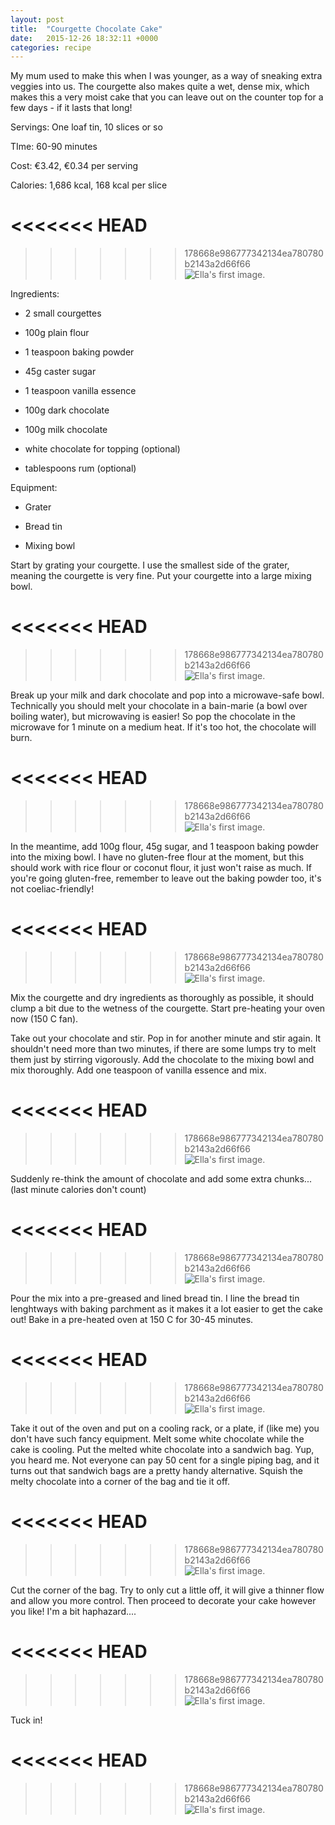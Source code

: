 ```yaml
---
layout: post
title:  "Courgette Chocolate Cake"
date:   2015-12-26 18:32:11 +0000
categories: recipe
---
```


My mum used to make this when I was younger, as a way of sneaking extra veggies into us. The courgette also makes quite a wet, dense mix, which makes this a very moist cake that you can leave out on the counter top for a few days - if it lasts that long!

Servings: One loaf tin, 10 slices or so

TIme: 60-90 minutes

Cost: €3.42, €0.34 per serving

Calories: 1,686 kcal, 168 kcal per slice

<<<<<<< HEAD
=======
[//]: # (Inline Style)
>>>>>>> 178668e986777342134ea780780b2143a2d66f66
![Ella's first image.]({{site.url}}/assets/img_02_01.jpg "All the ingredients.")

Ingredients: 

  * 2 small courgettes

  * 100g plain flour

  * 1 teaspoon baking powder

  * 45g caster sugar

  * 1 teaspoon vanilla essence

  * 100g dark chocolate

  * 100g milk chocolate

  * white chocolate for topping (optional)

  * tablespoons rum (optional)

Equipment:

  * Grater

  * Bread tin 

  * Mixing bowl

Start by grating your courgette. I use the smallest side of the grater, meaning the courgette is very fine. Put your courgette into a large mixing bowl.

<<<<<<< HEAD
=======
[//]: # (Inline Style)
>>>>>>> 178668e986777342134ea780780b2143a2d66f66
![Ella's first image.]({{site.url}}/assets/img_02_02.jpg "All the ingredients.")

Break up your milk and dark chocolate and pop into a microwave-safe bowl. Technically you should melt your chocolate in a bain-marie (a bowl over boiling water), but microwaving is easier! So pop the chocolate in the microwave for 1 minute on a medium heat. If it's too hot, the chocolate will burn. 

<<<<<<< HEAD
=======
[//]: # (Inline Style)
>>>>>>> 178668e986777342134ea780780b2143a2d66f66
![Ella's first image.]({{site.url}}/assets/img_02_03.jpg "All the ingredients.")

In the meantime, add 100g flour, 45g sugar, and 1 teaspoon baking powder into the mixing bowl. I have no gluten-free flour at the moment, but this should work with rice flour or coconut flour, it just won't raise as much. If you're going gluten-free, remember to leave out the baking powder too, it's not coeliac-friendly! 

<<<<<<< HEAD
=======
[//]: # (Inline Style)
>>>>>>> 178668e986777342134ea780780b2143a2d66f66
![Ella's first image.]({{site.url}}/assets/img_02_04.jpg "All the ingredients.")

Mix the courgette and dry ingredients as thoroughly as possible, it should clump a bit due to the wetness of the courgette. Start pre-heating your oven now (150 C fan).

Take out your chocolate and stir. Pop in for another minute and stir again. It shouldn't need more than two minutes, if there are some lumps try to melt them just by stirring vigorously. Add the chocolate to the mixing bowl and mix thoroughly. Add one teaspoon of vanilla essence and mix.

<<<<<<< HEAD
=======
[//]: # (Inline Style)
>>>>>>> 178668e986777342134ea780780b2143a2d66f66
![Ella's first image.]({{site.url}}/assets/img_02_05.jpg "All the ingredients.")

Suddenly re-think the amount of chocolate and add some extra chunks... (last minute calories don't count)

<<<<<<< HEAD
=======
[//]: # (Inline Style)
>>>>>>> 178668e986777342134ea780780b2143a2d66f66
![Ella's first image.]({{site.url}}/assets/img_02_06.jpg "All the ingredients.")

Pour the mix into a pre-greased and lined bread tin. I line the bread tin lenghtways with baking parchment as it makes it a lot easier to get the cake out! Bake in a pre-heated oven at 150 C for 30-45 minutes.

<<<<<<< HEAD
=======
[//]: # (Inline Style)
>>>>>>> 178668e986777342134ea780780b2143a2d66f66
![Ella's first image.]({{site.url}}/assets/img_02_07.jpg "All the ingredients.")

Take it out of the oven and put on a cooling rack, or a plate, if (like me) you don't have such fancy equipment. Melt some white chocolate while the cake is cooling. Put the melted white chocolate into a sandwich bag. Yup, you heard me. Not everyone can pay 50 cent for a single piping bag, and it turns out that sandwich bags are a pretty handy alternative. Squish the melty chocolate into a corner of the bag and tie it off.

<<<<<<< HEAD
=======
[//]: # (Inline Style)
>>>>>>> 178668e986777342134ea780780b2143a2d66f66
![Ella's first image.]({{site.url}}/assets/img_02_08.jpg "All the ingredients.")

Cut the corner of the bag. Try to only cut a little off, it will give a thinner flow and allow you more control. Then proceed to decorate your cake however you like! I'm a bit haphazard....

<<<<<<< HEAD
=======
[//]: # (Inline Style)
>>>>>>> 178668e986777342134ea780780b2143a2d66f66
![Ella's first image.]({{site.url}}/assets/img_02_09.jpg "All the ingredients.")

Tuck in!

<<<<<<< HEAD
=======
[//]: # (Inline Style)
>>>>>>> 178668e986777342134ea780780b2143a2d66f66
![Ella's first image.]({{site.url}}/assets/img_02_10.jpg "All the ingredients.")

